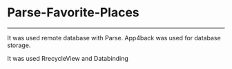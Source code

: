 # Parse-Favorite-Places
--------------------------------

It was used remote database with Parse. App4back was used for database storage.

It was used RrecycleView and Databinding 


